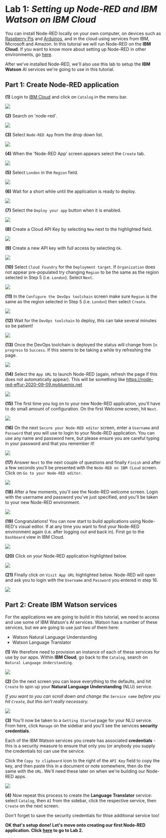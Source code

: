 # **Lab 1:** _Setting up **Node-RED** and **IBM Watson** on IBM Cloud_
You can install Node-RED locally on your own computer, on devices such as [Raspberry Pis](https://www.raspberrypi.org/) and [Arduinos](https://www.arduino.cc/), and in the cloud using services from IBM, Microsoft and Amazon. In this tutorial we will run Node-RED on the **IBM Cloud**. If you want to know more about setting up Node-RED in other environments, go [here](https://nodered.org/docs/getting-started/).

After we've installed Node-RED, we'll also use this lab to setup the **IBM Watson** AI services we're going to use in this tutorial.

## Part 1: Create Node-RED application
**(1)** Login to [IBM Cloud](https://cloud.ibm.com) and click on `Catalog` in the menu bar.

![](./images/ibmcloud-001.png)

**(2)** Search on 'node-red'.

![](./images/ibmcloud-002.png)

**(3)** Select `Node-RED App` from the drop down list.

![](./images/ibmcloud-003.png)

**(4)** When the 'Node-RED App' screen appears select the `Create` tab.

![](./images/ibmcloud-004.png)

**(5)** Select `London` in the `Region` field.

![](./images/ibmcloud-005.png)

**(6)** Wait for a short while until the application is ready to deploy.

![](./images/ibmcloud-006.png)

**(7)** Select the `Deploy your app` button when it is enabled.

![](./images/ibmcloud-007.png)

**(8)** Create a Cloud API Key by selecting `New` next to the highlighted field.

![](./images/ibmcloud-008.png)

**(9)** Create a new API key with full access by selecting `Ok`.

![](./images/ibmcloud-009.png)

**(10)** Select `Cloud Foundry` for the `Deployment target`. If `Organization` does not appear pre-populated try changing `Region` to be the same as the region selected in Step 5 (i.e. `London`). Select `Next`. 

![](./images/ibmcloud-010.png)

**(11)** In the `Configure the DevOps toolchain` screen make sure `Region` is the same as the region selected in Step 5 (i.e. `London`) then select `Create`. 

![](./images/ibmcloud-011.png)

**(12)** Wait for the `DevOps toolchain` to deploy, this can take several minutes so be patient!

![](./images/ibmcloud-012.png)

**(13)** Once the DevOps toolchain is deployed the status will change from `In progress` to `Success`. If this seems to be taking a while try refreshing the page. 

![](./images/ibmcloud-013.png)

**(14)** Select the `App URL` to launch Node-RED (again, refresh the page if this does not automatically appear). This will be something like https://node-red-effur-2020-09-09.mybluemix.net

![](./images/ibmcloud-014.png)

**(15)** The first time you log on to your new Node-RED application, you'll have to do small amount of configuration. On the first Welcome screen, hit `Next`.

![](./images/ibmcloud-015.png)

**(16)** On the next `Secure your Node-RED editor` screen, enter a `Username` and `Password` that you will use to login to your Node-RED application. You can use any name and password here, but please ensure you are careful typing in your password and that you remember it!

![](./images/ibmcloud-016.png)

**(17)** Answer `Next` to the next couple of questions and finally `Finish` and after a few seconds you'll be presented with the `Node-RED on IBM CLoud` screen. Click on `Go to your Node-RED editor`.

![](./images/ibmcloud-017.png)

**(18)** After a few moments, you'll see the Node-RED welcome screen. Login with the username and password you've just specified, and you'll be taken to your new Node-RED environment.

![](./images/ibmcloud-018.png)

**(19)** Congratulations! You can now start to build applications using Node-RED's visual editor. If at any time you want to find your Node-RED environment again (i.e. after logging out and back in). First go to the `Dashboard` view in IBM Cloud.

![](./images/ibmcloud-019.png)

**(20)** Click on your Node-RED application highlighted below.

![](./images/ibmcloud-020.png)

**(21)** Finally click on `Visit App URL` highlighted below. Node-RED will open and ask you to login with the `Username` and `Password` you entered in step 16.

![](./images/ibmcloud-021.png)

## Part 2: Create IBM Watson services
For the applications we are going to build in this tutorial, we need to access and use some of IBM Watson's AI services. Watson has a number of these services, but we are going to use just two of them here:

- Watson Natural Language Understanding
- Watson Language Translator

**(1)** We therefore need to provision an instance of each of these services for use by our apps. Within **IBM Cloud**, go back to the `Catalog`, search on `Natural Language Understanding`.

![](./images/ibmcloud-022.png)

**(2)** On the next screen you can leave everything to the defaults, and hit `Create` to spin up your **Natural Language Understanding** (NLU) service.

_If you want to you can scroll down and change the `Service name` before you hit `Create`, but this isn't really necessary._

![](./images/ibmcloud-023.png)

**(3)** You'll now be taken to a `Getting Started` page for your NLU service. From here, click `Manage` on the sidebar and you'll see the services **security credentials**.

Each of the IBM Watson services you create has associated  **credentials** - this is a security measure to ensure that only you (or anybody you supply the credentials to) can use the service.

Click the `Copy to clipboard` icon to the right of the `API Key` field to copy the key, and then paste this in a document or note somewhere, then do the same with the `URL`. We'll need these later on when we're building our Node-RED apps.

![](./images/ibmcloud-024.png)

**(4)** Now repeat this process to create the **Language Translator** service: select `Catalog`, then `AI` from the sidebar, click the respective service, then `Create` on the next screen.

Don't forget to save the security credentials for thise additional service too!

**OK that's setup done! Let's move onto creating our first Node-RED application. Click [here](../2-Hello-World) to go to Lab 2.**
